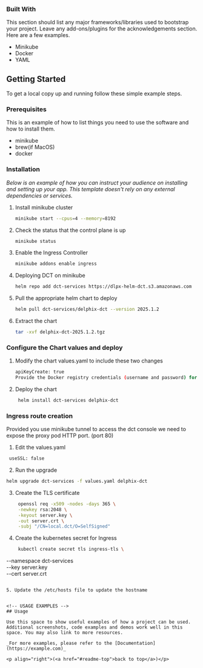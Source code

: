 ### Built With

This section should list any major frameworks/libraries used to bootstrap your project. Leave any add-ons/plugins for the acknowledgements section. Here are a few examples.

* Minikube
* Docker
* YAML


<!-- GETTING STARTED -->
## Getting Started
To get a local copy up and running follow these simple example steps.

### Prerequisites

This is an example of how to list things you need to use the software and how to install them.
* minikube
* brew(if MacOS)
* docker
  
### Installation

_Below is an example of how you can instruct your audience on installing and setting up your app. This template doesn't rely on any external dependencies or services._


1. Install minikube cluster
   ```sh
   minikube start --cpus=4 --memory=8192
   ```
2. Check the status that the control plane is up
   ```sh
   minikube status 
   ```
3. Enable the Ingress Controller 
   ```sh
   minikube addons enable ingress
   ```
4. Deploying DCT on minikube
   ```sh
   helm repo add dct-services https://dlpx-helm-dct.s3.amazonaws.com
   ```
5. Pull the appropriate helm chart to deploy 
    ```sh
   helm pull dct-services/delphix-dct --version 2025.1.2
   ```
5. Extract the chart
    ```sh
   tar -xvf delphix-dct-2025.1.2.tgz
   ```


### Configure the Chart values and deploy
1. Modify the chart values.yaml to include these two changes  
    ```sh
    apiKeyCreate: true
    Provide the Docker registry credentials (username and password) for pulling images.
   ```
2. Deploy the chart
   ```sh
    helm install dct-services delphix-dct
   ```

### Ingress route creation

  Provided you use minikube tunnel to access the dct console we need to expose the proxy pod HTTP port. (port 80)

  1. Edit the values.yaml
   ```sh
    useSSL: false
   ```
 2. Run the upgrade
   ```sh
   helm upgrade dct-services -f values.yaml delphix-dct
   ```

3. Create the TLS certificate 
   ```sh
    openssl req -x509 -nodes -days 365 \
    -newkey rsa:2048 \
    -keyout server.key \
    -out server.crt \
    -subj "/CN=local.dct/O=SelfSigned"
    ```

4. Create the kubernetes secret for Ingress  

   ```sh
    kubectl create secret tls ingress-tls \
  --namespace dct-services \
  --key server.key \
  --cert server.crt
 ```
   
5. Update the /etc/hosts file to update the hostname 


<!-- USAGE EXAMPLES -->
## Usage

Use this space to show useful examples of how a project can be used. Additional screenshots, code examples and demos work well in this space. You may also link to more resources.

_For more examples, please refer to the [Documentation](https://example.com)_

<p align="right">(<a href="#readme-top">back to top</a>)</p>


